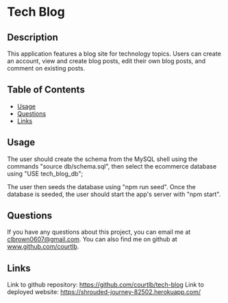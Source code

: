 # Tech Blog

  ## Description

  This application features a blog site for technology topics. Users can create an account, view and create blog posts, edit their own blog posts, and comment on existing posts.

  ## Table of Contents

  * [Usage](#usage)
  * [Questions](#questions)
  * [Links](#links)


  ## Usage
The user should create the schema from the MySQL shell using the commands "source db/schema.sql", then select the ecommerce database using "USE tech_blog_db";

The user then seeds the database using "npm run seed". Once the database is seeded, the user should start the app's server with "npm start".
  

  ## Questions

  If you have any questions about this project, you can email me at clbrown0607@gmail.com. You can also find me on github at www.github.com/courtlb.

  ## Links

  Link to github repository: https://github.com/courtlb/tech-blog 
  Link to deployed website: https://shrouded-journey-82502.herokuapp.com/ 
